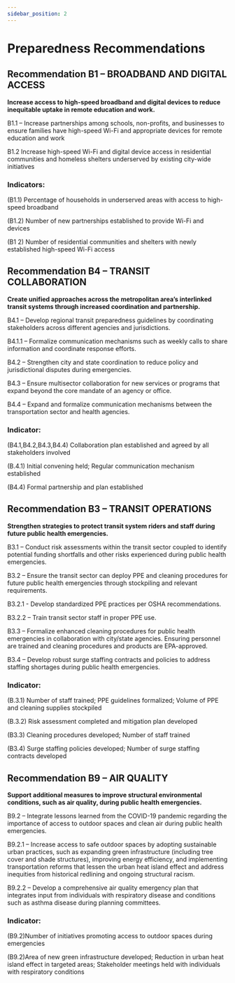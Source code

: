 ```yaml
---
sidebar_position: 2
---
```


# Preparedness Recommendations

## Recommendation B1 – BROADBAND AND DIGITAL ACCESS
**Increase access to high-speed broadband and digital devices to reduce inequitable uptake in remote education and work.** 

B1.1 – Increase partnerships among schools, non-profits, and businesses to ensure families have high-speed Wi-Fi and appropriate devices for remote education and work

B1.2 Increase high-speed Wi-Fi and digital device access in residential communities and homeless shelters underserved by existing city-wide initiatives

### Indicators:
(B1.1) Percentage of households in underserved areas with access to high-speed broadband

(B1.2) Number of new partnerships established to provide Wi-Fi and devices

(B1 2) Number of residential communities and shelters with newly established high-speed Wi-Fi access

## Recommendation B4 – TRANSIT COLLABORATION
**Create unified approaches across the metropolitan area’s interlinked transit systems through increased coordination and partnership.**

B4.1 – Develop regional transit preparedness guidelines by coordinating stakeholders across different agencies and jurisdictions.

B4.1.1 – Formalize communication mechanisms such as weekly calls to share information and coordinate response efforts.

B4.2 – Strengthen city and state coordination to reduce policy and jurisdictional disputes during emergencies.

B4.3 – Ensure multisector collaboration for new services or programs that expand beyond the core mandate of an agency or office.

B4.4 – Expand and formalize communication mechanisms between the transportation sector and health agencies.

### Indicator:

(B4.1,B4.2,B4.3,B4.4) Collaboration plan established and agreed by all stakeholders involved

(B.4.1) Initial convening held; Regular communication mechanism established

(B4.4) Formal partnership and plan established 

## Recommendation B3 – TRANSIT OPERATIONS
**Strengthen strategies to protect transit system riders and staff during future public health emergencies.**

B3.1 – Conduct risk assessments within the transit sector coupled to identify potential funding shortfalls and other risks experienced during public health emergencies.

B3.2 – Ensure the transit sector can deploy PPE and cleaning procedures for future public health emergencies through stockpiling and relevant requirements.

B3.2.1 - Develop standardized PPE practices per OSHA recommendations.

B3.2.2 – Train transit sector staff in proper PPE use.

B3.3 – Formalize enhanced cleaning procedures for public health emergencies in collaboration with city/state agencies. Ensuring personnel are trained and cleaning procedures and products are EPA-approved.

B3.4 – Develop robust surge staffing contracts and policies to address staffing shortages during public health emergencies.

### Indicator: 
(B.3.1) Number of staff trained; PPE guidelines formalized; Volume of PPE and cleaning supplies stockpiled

(B.3.2) Risk assessment completed and mitigation plan developed

(B3.3) Cleaning procedures developed; Number of staff trained

(B3.4) Surge staffing policies developed; Number of surge staffing contracts developed

## Recommendation B9 – AIR QUALITY
**Support additional measures to improve structural environmental conditions, such as air quality, during public health emergencies.**

B9.2 – Integrate lessons learned from the COVID-19 pandemic regarding the importance of access to outdoor spaces and clean air during public health emergencies.

B9.2.1 – Increase access to safe outdoor spaces by adopting sustainable urban practices, such as expanding green infrastructure (including tree cover and shade structures), improving energy efficiency, and implementing transportation reforms that lessen the urban heat island effect and address inequities from historical redlining and ongoing structural racism.

B9.2.2 – Develop a comprehensive air quality emergency plan that integrates input from individuals with respiratory disease and conditions such as asthma disease during planning committees.

### Indicator:

(B9.2)Number of initiatives promoting access to outdoor spaces during emergencies 

(B9.2)Area of new green infrastructure developed; Reduction in urban heat island effect in targeted areas; Stakeholder meetings held with individuals with respiratory conditions